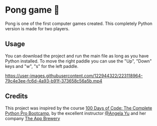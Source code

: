 # Pong game 🏓

Pong is one of the first computer games created. This completely Python version is made for two players.

## Usage

You can download the project and run the main file as long as you have Python installed. To move the right paddle you can use the "Up", "Down" keys and "w", "s" for the left paddle.

https://user-images.githubusercontent.com/122944322/223118964-79c4e3ee-fc6d-4a93-b91f-373658c56a5b.mp4

## Credits
This project was inspired by the course [100 Days of Code: The Complete Python Pro Bootcamp](https://www.udemy.com/course/100-days-of-code/), by the excellent instructor [@Angela Yu](https://github.com/angelabauer) and her company [The App Brewery](https://appbrewery.com/)
